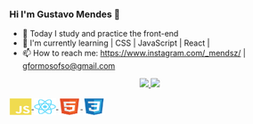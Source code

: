 ### Hi I'm Gustavo Mendes 👋

- 🔭 Today I study and practice the front-end
- 🌱 I'm currently learning | CSS | JavaScript | React |
- 📫 How to reach me: https://www.instagram.com/_mendsz/ | gformosofso@gmail.com

<div align="center">
  <a href="https://github.com/1mends">
  <img height="150em" src="https://github-readme-stats.vercel.app/api?username=1mends&show_icons=true&theme=github_dark&include_all_commits=true&count_private=true"/>
  <img height="150em" src="https://github-readme-stats.vercel.app/api/top-langs/?username=1mends&layout=compact&langs_count=7&theme=dracula"/>
</div>

  <div style="display: inline_block"><br>
  <img align="center" alt="Rafa-Js" height="30" width="40" src="https://raw.githubusercontent.com/devicons/devicon/master/icons/javascript/javascript-plain.svg">
  <img align="center" alt="Rafa-React" height="30" width="40" src="https://raw.githubusercontent.com/devicons/devicon/master/icons/react/react-original.svg">
  <img align="center" alt="Rafa-HTML" height="30" width="40" src="https://raw.githubusercontent.com/devicons/devicon/master/icons/html5/html5-original.svg">
  <img align="center" alt="Rafa-CSS" height="30" width="40" src="https://raw.githubusercontent.com/devicons/devicon/master/icons/css3/css3-original.svg">
</div>
  
